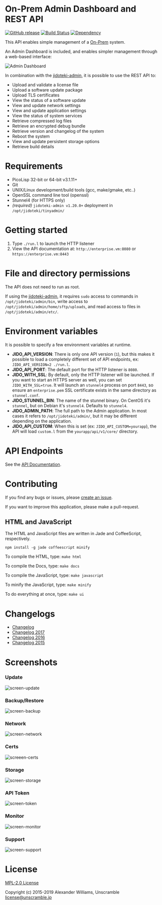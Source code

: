 # On-Prem Admin Dashboard and REST API

[![GitHub release](https://img.shields.io/github/release/on-prem/jidoteki-admin-api.svg)](https://github.com/on-prem/jidoteki-admin-api) [![Build Status](https://travis-ci.org/on-prem/jidoteki-admin-api.svg?branch=master)](https://travis-ci.org/on-prem/jidoteki-admin-api) [![Dependency](https://img.shields.io/badge/[deps]&#32;jidoteki--admin-v1.24.0-ff69b4.svg)](https://github.com/on-prem/jidoteki-admin)

This API enables simple management of a [On-Prem](https://on-premises.com) system.

An Admin Dashboard is included, and enables simpler management through a web-based interface:

![Admin Dashboard](https://user-images.githubusercontent.com/153401/31997699-69b65a34-b97c-11e7-9eef-fb09b296fbb3.png)

In combination with the [jidoteki-admin](https://github.com/on-prem/jidoteki-admin), it is possible to use the REST API to:

  * Upload and validate a license file
  * Upload a software update package
  * Upload TLS certificates
  * View the status of a software update
  * View and update network settings
  * View and update application settings
  * View the status of system services
  * Retrieve compressed log files
  * Retrieve an encrypted debug bundle
  * Retrieve version and changelog of the system
  * Reboot the system
  * View and update persistent storage options
  * Retrieve build details

# Requirements

  * PicoLisp 32-bit or 64-bit v3.1.11+
  * Git
  * UNIX/Linux development/build tools (gcc, make/gmake, etc..)
  * OpenSSL command line tool (openssl)
  * Stunnel4 (for HTTPS only)
  * _(required)_ `jidoteki-admin v1.20.0+` deployment in `/opt/jidoteki/tinyadmin/`

# Getting started

  1. Type `./run.l` to launch the HTTP listener
  2. View the API documentation at: `http://enterprise.vm:8080` or `https://enterprise.vm:8443`

# File and directory permissions

The API does not need to run as root.

If using the [jidoteki-admin](https://github.com/on-prem/jidoteki-admin), it requires `sudo` access to commands in `/opt/jidoteki/admin/bin`, write access to `/opt/jidoteki/admin/home/sftp/uploads`, and read access to files in `/opt/jidoteki/admin/etc/`.

# Environment variables

It is possible to specify a few environment variables at runtime.

  * **JIDO_API_VERSION**: There is only one API version (`1`), but this makes it possible to load a completely different set of API endpoints, ex: `JIDO_API_VERSION=2 ./run.l`.
  * **JIDO_API_PORT**: The default port for the HTTP listener is `8080`.
  * **JIDO_WITH_SSL**: By default, only the HTTP listener will be launched. If you want to start an HTTPS server as well, you can set `JIDO_WITH_SSL=true`. It will launch an `stunnel4` process on port `8443`, so ensure an `enterprise.pem` SSL certificate exists in the same directory as `stunnel.conf`.
  * **JIDO_STUNNEL_BIN**: The name of the stunnel binary. On CentOS it's `stunnel`, but on Debian it's `stunnel4`. Defaults to `stunnel4`.
  * **JIDO_ADMIN_PATH**: The full path to the Admin application. In most cases it refers to `/opt/jidoteki/admin/`, but it may be different depending on the application.
  * **JIDO_API_CUSTOM**: When this is set (ex: `JIDO_API_CUSTOM=yourapp`), the API will load `custom.l` from the `yourapp/api/v1/core/` directory.

# API Endpoints

See the [API Documentation](docs/API.md).

# Contributing

If you find any bugs or issues, please [create an issue](https://github.com/on-prem/jidoteki-admin-api/issues/new).

If you want to improve this application, please make a pull-request.

## HTML and JavaScript

The HTML and JavaScript files are written in Jade and CoffeeScript, respectively.

`npm install -g jade coffeescript minify`

To compile the HTML, type: `make html`

To compile the Docs, type: `make docs`

To compile the JavaScript, type: `make javascript`

To minify the JavaScript, type: `make minify`

To do everything at once, type: `make ui`

# Changelogs

* [Changelog](CHANGELOG.md)
* [Changelog 2017](CHANGELOG-2017.md)
* [Changelog 2016](CHANGELOG-2016.md)
* [Changelog 2015](CHANGELOG-2015.md)

# Screenshots

### Update

![screen-update](https://user-images.githubusercontent.com/153401/31997710-6ae25e08-b97c-11e7-9ab4-7245c38090cb.png)

### Backup/Restore

![screen-backup](https://user-images.githubusercontent.com/153401/31997698-6984f598-b97c-11e7-8567-08d1cde65d27.png)

### Network

![screen-network](https://user-images.githubusercontent.com/153401/31997702-6a12ad3e-b97c-11e7-8086-b70479b280d6.png)

### Certs

![screeen-certs](https://user-images.githubusercontent.com/153401/31997697-695606f2-b97c-11e7-83e7-3f5acfee2723.png)

### Storage

![screen-storage](https://user-images.githubusercontent.com/153401/31997703-6a4b18f4-b97c-11e7-9494-441d2e90eb80.png)

### API Token

![screen-token](https://user-images.githubusercontent.com/153401/31997705-6aaae3ce-b97c-11e7-9075-55d54fe16edc.png)

### Monitor

![screen-monitor](https://user-images.githubusercontent.com/153401/31997701-69e69528-b97c-11e7-9bdf-d46710bcc646.png)

### Support

![screen-support](https://user-images.githubusercontent.com/153401/31997704-6a81a3e2-b97c-11e7-84bc-fc3c8d733121.png)

# License

[MPL-2.0 License](LICENSE)

Copyright (c) 2015-2019 Alexander Williams, Unscramble <license@unscramble.jp>
